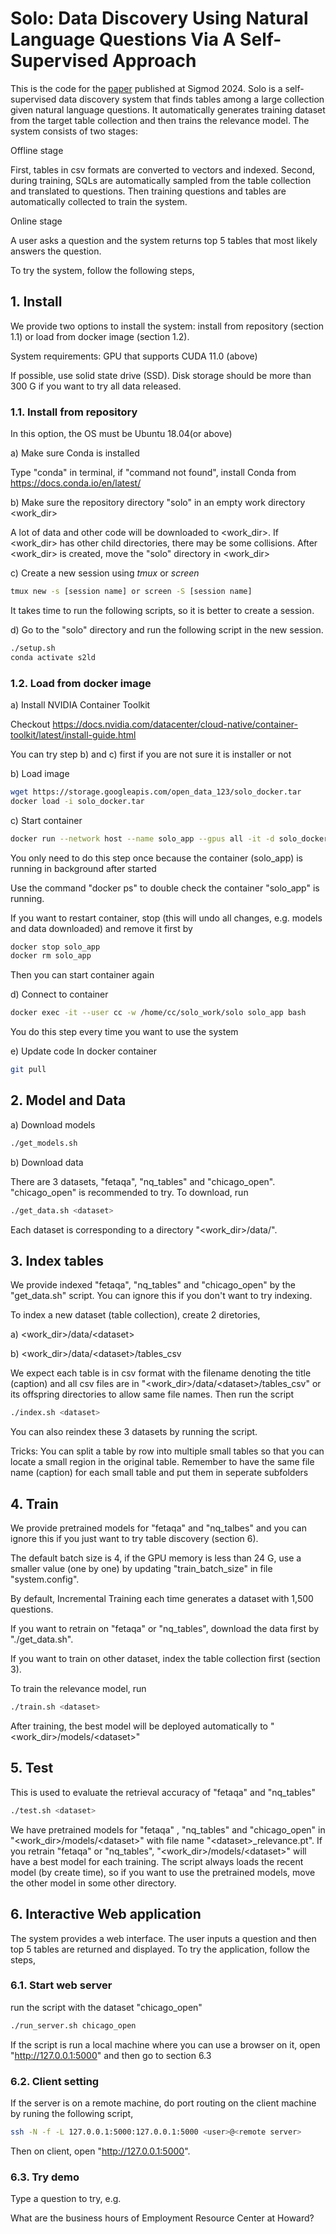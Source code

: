 # Solo: Data Discovery Using Natural Language Questions Via A Self-Supervised Approach
This is the code for the [paper](https://arxiv.org/abs/2301.03560) published at Sigmod 2024. Solo is a self-supervised data discovery system that finds tables among a large collection given natural language questions. It automatically generates training dataset from the target table collection and then trains the relevance model.
The system consists of two stages:

Offline stage 

   First, tables in csv formats are converted to vectors and indexed. Second, during training, SQLs are automatically sampled from the table collection and translated to questions. Then training questions and tables are automatically collected to train the system.     

Online stage

   A user asks a question and the system returns top 5 tables that most likely answers the question.

To try the system, follow the following steps,

## 1. Install
We provide two options to install the system: install from repository (section 1.1) or load from docker image (section 1.2).

System requirements: GPU that supports CUDA 11.0 (above)

If possible, use solid state drive (SSD). Disk storage should be more than 300 G if you want to try all data released. 

### 1.1. Install from repository
In this option, the OS must be Ubuntu 18.04(or above)

a) Make sure Conda is installed

   Type "conda" in terminal, if "command not found", install Conda from https://docs.conda.io/en/latest/

b) Make sure the repository directory "solo" in an empty work directory <work_dir>
 
   A lot of data and other code will be downloaded to <work_dir>. If <work_dir> has other child directories, there may be some collisions. After <work_dir> is created, move the "solo" directory in <work_dir> 
   
c) Create a new session using *tmux* or *screen*
   ```   bash
   tmux new -s [session name] or screen -S [session name] 
   ```
   It takes time to run the following scripts, so it is better to create a session.


d) Go to the "solo" directory and run the following script in the new session.
   ```   bash
   ./setup.sh
   conda activate s2ld
   ```

### 1.2. Load from docker image

a) Install NVIDIA Container Toolkit
   
   Checkout https://docs.nvidia.com/datacenter/cloud-native/container-toolkit/latest/install-guide.html
   
   You can try step b) and c) first if you are not sure it is installer or not 

b) Load image
   ```   bash
   wget https://storage.googleapis.com/open_data_123/solo_docker.tar
   docker load -i solo_docker.tar
   ```
c) Start container
   ```   bash
   docker run --network host --name solo_app --gpus all -it -d solo_docker
   ```
   You only need to do this step once because the container (solo_app) is running in background after started

   Use the command "docker ps" to double check the container "solo_app" is running.

   If you want to restart container, stop (this will undo all changes, e.g. models and data downloaded) and remove it first by
   ```   bash
   docker stop solo_app
   docker rm solo_app
   ```
   Then you can start container again

d) Connect to container
   ```   bash
   docker exec -it --user cc -w /home/cc/solo_work/solo solo_app bash
   ```
   You do this step every time you want to use the system 

e) Update code
   In docker container
   ```   bash
   git pull
   ```

## 2. Model and Data
a) Download models
   ```   bash
   ./get_models.sh
   ```
b) Download data

   There are 3 datasets, "fetaqa", "nq_tables" and "chicago_open". 
   "chicago_open" is recommended to try.
   To download, run
   ```   bash
   ./get_data.sh <dataset>
   ```
   Each dataset is corresponding to a directory "<work_dir>/data/<dataset>". 

## 3. Index tables
   We provide indexed "fetaqa", "nq_tables" and "chicago_open" by the "get_data.sh" script. 
   You can ignore this if you don't want to try indexing.
   
   To index a new dataset (table collection), create 2 diretories,
    
   a) <work_dir>/data/\<dataset\>
   
   b) <work_dir>/data/\<dataset\>/tables_csv 
   
   We expect each table is in csv format with the filename denoting the title (caption) 
   and all csv files are in "<work_dir>/data/\<dataset\>/tables_csv" or 
   its offspring directories to allow same file names. 
   Then run the script
   ```   bash
   ./index.sh <dataset>
   ```
   You can also reindex these 3 datasets by running the script.

   Tricks:
   You can split a table by row into multiple small tables so that you can locate a small region in the original table. Remember to have the same file name (caption) for each small table and put them in seperate subfolders
   

## 4. Train
   We provide pretrained models for "fetaqa" and "nq_talbes" and 
   you can ignore this if you just want to try table discovery (section 6).  
    
   The default batch size is 4, if the GPU memory is less than 24 G, use a smaller value (one by one) by updating "train_batch_size" in file "system.config". 
   
   By default, Incremental Training each time generates a dataset with 1,500 questions.
   
   If you want to retrain on "fetaqa" or "nq_tables", download the data first by "./get_data.sh". 
   
   If you want to train on other dataset, index the table collection first (section 3). 

   To train the relevance model, run
   ```   bash
   ./train.sh <dataset>
   ```
   After training, the best model will be deployed automatically to "<work_dir>/models/\<dataset\>" 

## 5. Test
   This is used to evaluate the retrieval accuracy of "fetaqa" and "nq_tables"
   ```   bash
   ./test.sh <dataset>
   ```
   We have pretrained models for "fetaqa" , "nq_tables" and "chicago_open" in 
   "<work_dir>/models/\<dataset\>" with file name "\<dataset\>_relevance.pt". 
   If you retrain "fetaqa" or "nq_tables", "<work_dir>/models/\<dataset\>" will have a best model for each training. 
   The script always loads the recent model (by create time), 
   so if you want to use the pretrained models, move the other model in some other directory.
    
## 6. Interactive Web application 
   The system provides a web interface.
   The user inputs a question and then top 5 tables are returned and displayed. 
   To try the application, follow the steps,

### 6.1. Start web server 
   run the script with the dataset "chicago_open"
   ```   bash
   ./run_server.sh chicago_open
   ```
   If the script is run a local machine where you can use a browser on it, 
   open "http://127.0.0.1:5000" and then go to section 6.3
   
### 6.2. Client setting 
   If the server is on a remote machine, do port routing on the client machine by runing the following script,
   ```   bash
   ssh -N -f -L 127.0.0.1:5000:127.0.0.1:5000 <user>@<remote server>
   ```
   Then on client, open "http://127.0.0.1:5000".
    
### 6.3. Try demo 
   Type a question to try, e.g.
   
   What are the business hours of Employment Resource Center at Howard?



